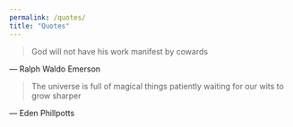 ```yaml
---
permalink: /quotes/
title: "Quotes"
---
```


> God will not have his work manifest by cowards

— Ralph Waldo Emerson

> The universe is full of magical things patiently waiting for our wits to grow sharper

— Eden Phillpotts

<!-- > At the end of your days, your life will have been what you have paid attention to
>
    - William James

> Watch your thoughts, they become your words; watch your words, they become your actions; watch your actions, they become your habits; watch your habits, they become your character; watch your character, it becomes your destiny.
>
    - Lao Tzu

> The definition of hell is: Your last day on Earth, the person you became meets the person you could have become.
>
    - Dan Sullivan

> If you cannot explain something in simple terms, you don't understand it.
>
    - Richard Feynman

> Nothing that is worth doing can be achieved in our lifetime; therefore we must be saved by hope.
Nothing which is true or beautiful or good makes complete sense in any immediate context of history; therefore we must be saved by faith.
Nothing we do, however virtuous, can be accomplished alone; therefore we must be saved by love.
No virtuous act is quite as virtuous from the standpoint of our friend or foe as it is from our standpoint. Therefore we must be saved by the final form of love which is forgiveness.
>
    - Reinhold Niebuhr -->

